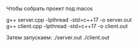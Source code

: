Чтобы собрать проект под macos

g++ server.cpp -lpthread -std=c++17 -o server.out  
g++ client.cpp -lpthread -std=c++17 -o client.out 

Затем запускаем:
./server.out
./client.out